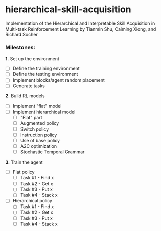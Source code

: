 # hierarchical-skill-acquisition
Implementation of the Hierarchical and Interpretable Skill Acquisition in Multi-task Reinforcement Learning by Tianmin Shu, Caiming Xiong, and Richard Socher 

### Milestones:

**1.** Set up the environment
- [ ] Define the training environment
- [ ] Define the testing environment
- [ ] Implement blocks/agent random placement
- [ ] Generate tasks

**2.** Build RL models
- [ ] Implement "flat" model
- [ ] Implement hierarchical model
  - [ ] "Flat" part
  - [ ] Augmented policy
  - [ ] Switch policy
  - [ ] Instruction policy
  - [ ] Use of base policy
  - [ ] A2C optimization
  - [ ] Stochastic Temporal Grammar
  
**3.** Train the agent
- [ ] Flat policy
  - [ ] Task #1 - Find x
  - [ ] Task #2 - Get x
  - [ ] Task #3 - Put x
  - [ ] Task #4 - Stack x
- [ ] Hierarchical policy
  - [ ] Task #1 - Find x
  - [ ] Task #2 - Get x
  - [ ] Task #3 - Put x
  - [ ] Task #4 - Stack x
